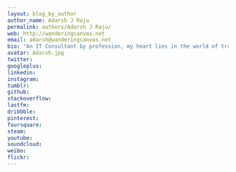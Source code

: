 ```yaml
---
layout: blog_by_author
author_name: Adarsh J Raju
permalink: authors/Adarsh J Raju/
web: http://wanderingcanvas.net
email: adarsh@wanderingcanvas.net
bio: "An IT Consultant by profession, my heart lies in the world of travel and photography. Love for nature and traveling has been in my blood for as long as I can remember. Ever since I undertook the Naturalist Training program by Jungle Lodges and Resorts, my fascination for the natural world only grew exponentially and traveling to the wild a frequent affair. An affair that has taught me to observe and appreciate life around me as I have never done before. An affair that I hope will last a lifetime. My tryst with the wilderness began with my first trek to the tropical rainforests of Kudremukh in 2002. It was a trek through the heart of the Western Ghats traversing streams and waterfalls, bruising hands and legs sliding down mountain slopes, chased by a herd of Gaurs, losing trails and put up by a family we had never met before. What we assumed to be our last trek of our lives, turned out to be just the beginning."
avatar: Adarsh.jpg
twitter:
googleplus: 
linkedin: 
instagram:
tumblr:
github:
stackoverflow:
lastfm:
dribbble:
pinterest:
foursquare:
steam:
youtube:
soundcloud:
weibo:
flickr:
---
```

